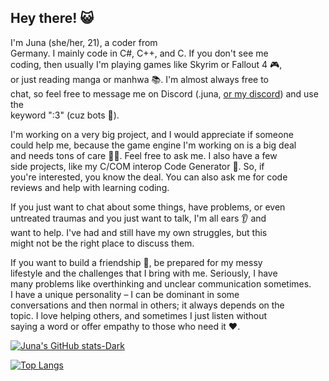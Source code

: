 ## Hey there! 😺

I'm Juna (she/her, 21), a coder from  
Germany. I mainly code in C#, C++, and C. If you don't see me  
coding, then usually I'm playing games like Skyrim or Fallout 4 🎮,  
or just reading manga or manhwa 📚. I'm almost always free to  
chat, so feel free to message me on Discord (.juna, <a href="https://discord.gg/uZFuRfsPew">or my discord</a>) and use the  
keyword ":3" (cuz bots 🤖).

I'm working on a very big project, and I would appreciate if someone  
could help me, because the game engine I'm working on is a big deal  
and needs tons of care 👩‍💻. Feel free to ask me. I also have a few  
side projects, like my C/COM interop Code Generator 🚀. So, if  
you're interested, you know the deal. You can also ask me for code  
reviews and help with learning coding.

If you just want to chat about some things, have problems, or even  
untreated traumas and you just want to talk, I'm all ears 👂 and  
want to help. I've had and still have my own struggles, but this  
might not be the right place to discuss them.

If you want to build a friendship 🤝, be prepared for my messy  
lifestyle and the challenges that I bring with me. Seriously, I have  
many problems like overthinking and unclear communication sometimes.  
I have a unique personality – I can be dominant in some  
conversations and then normal in others; it always depends on the  
topic. I love helping others, and sometimes I just listen without  
saying a word or offer empathy to those who need it ❤️.

[![Juna's GitHub stats-Dark](https://github-readme-stats.vercel.app/api?username=JunaMeinhold&show_icons=true&theme=dark#gh-dark-mode-only)](https://github.com/anuraghazra/github-readme-stats#gh-dark-mode-only)

[![Top Langs](https://github-readme-stats.vercel.app/api/top-langs/?username=JunaMeinhold&show_icons=true&theme=dark#gh-dark-mode-only)](https://github.com/anuraghazra/github-readme-stats#gh-dark-mode-only)
